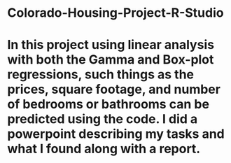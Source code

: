 # Colorado-Housing-Project-R-Studio

# In this project using linear analysis with both the Gamma and Box-plot regressions, such things as the prices, square footage, and number of bedrooms or bathrooms can be predicted using the code. I did a powerpoint describing my tasks and what I found along with a report.

